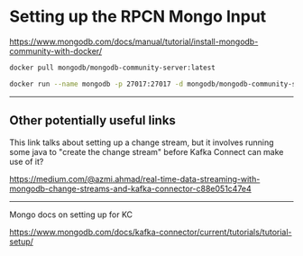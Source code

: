 # Setting up the RPCN Mongo Input

https://www.mongodb.com/docs/manual/tutorial/install-mongodb-community-with-docker/


```bash
docker pull mongodb/mongodb-community-server:latest

docker run --name mongodb -p 27017:27017 -d mongodb/mongodb-community-server:latest

```





---

## Other potentially useful links


This link talks about setting up a change stream, but it involves running some java to "create the change stream" before Kafka Connect can make use of it?

https://medium.com/@azmi.ahmad/real-time-data-streaming-with-mongodb-change-streams-and-kafka-connector-c88e051c47e4


---

Mongo docs on setting up for KC

https://www.mongodb.com/docs/kafka-connector/current/tutorials/tutorial-setup/
